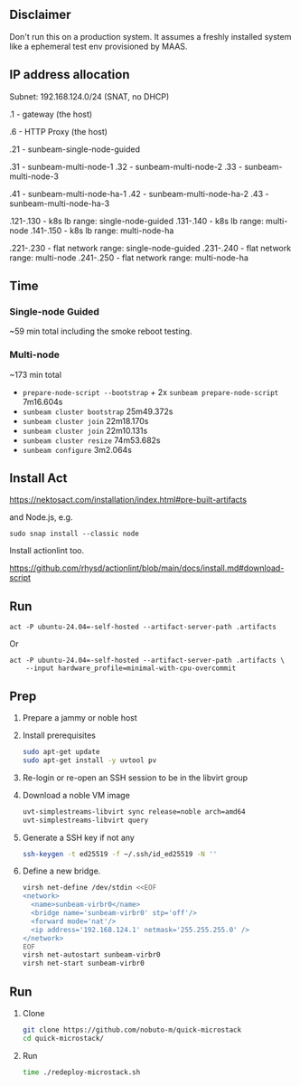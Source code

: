 ## Disclaimer

Don't run this on a production system. It assumes a freshly installed
system like a ephemeral test env provisioned by MAAS.

## IP address allocation

Subnet: 192.168.124.0/24 (SNAT, no DHCP)

.1 - gateway (the host)

.6 - HTTP Proxy (the host)

.21 - sunbeam-single-node-guided

.31 - sunbeam-multi-node-1
.32 - sunbeam-multi-node-2
.33 - sunbeam-multi-node-3

.41 - sunbeam-multi-node-ha-1
.42 - sunbeam-multi-node-ha-2
.43 - sunbeam-multi-node-ha-3

.121-.130 - k8s lb range: single-node-guided
.131-.140 - k8s lb range: multi-node
.141-.150 - k8s lb range: multi-node-ha

.221-.230 - flat network range: single-node-guided
.231-.240 - flat network range: multi-node
.241-.250 - flat network range: multi-node-ha


## Time

### Single-node Guided

~59 min total including the smoke reboot testing.

### Multi-node

~173 min total

- `prepare-node-script --bootstrap` + 2x `sunbeam prepare-node-script` 7m16.604s
- `sunbeam cluster bootstrap` 25m49.372s
- `sunbeam cluster join` 22m18.170s
- `sunbeam cluster join` 22m10.131s
- `sunbeam cluster resize` 74m53.682s
- `sunbeam configure` 3m2.064s

## Install Act

https://nektosact.com/installation/index.html#pre-built-artifacts

and Node.js, e.g.

```
sudo snap install --classic node
```

Install actionlint too.

https://github.com/rhysd/actionlint/blob/main/docs/install.md#download-script


## Run

```
act -P ubuntu-24.04=-self-hosted --artifact-server-path .artifacts
```

Or
```
act -P ubuntu-24.04=-self-hosted --artifact-server-path .artifacts \
    --input hardware_profile=minimal-with-cpu-overcommit
```

## Prep

1. Prepare a jammy or noble host

1. Install prerequisites

   ```bash
   sudo apt-get update
   sudo apt-get install -y uvtool pv
   ```

1. Re-login or re-open an SSH session to be in the libvirt group

1. Download a noble VM image

   ```bash
   uvt-simplestreams-libvirt sync release=noble arch=amd64
   uvt-simplestreams-libvirt query
   ```

1. Generate a SSH key if not any

   ```bash
   ssh-keygen -t ed25519 -f ~/.ssh/id_ed25519 -N ''
   ```

1. Define a new bridge.

   ```bash
   virsh net-define /dev/stdin <<EOF
   <network>
     <name>sunbeam-virbr0</name>
     <bridge name='sunbeam-virbr0' stp='off'/>
     <forward mode='nat'/>
     <ip address='192.168.124.1' netmask='255.255.255.0' />
   </network>
   EOF
   virsh net-autostart sunbeam-virbr0
   virsh net-start sunbeam-virbr0
   ```

## Run

1. Clone

   ```bash
   git clone https://github.com/nobuto-m/quick-microstack
   cd quick-microstack/
   ```

2. Run

   ```bash
   time ./redeploy-microstack.sh
   ```
